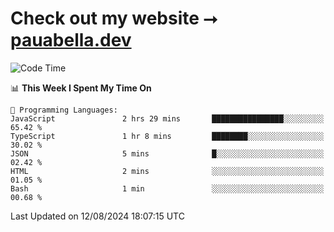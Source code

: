 # Check out my website ⭢ [pauabella.dev](https://pauabella.dev)

<!--START_SECTION:waka-->
![Code Time](http://img.shields.io/badge/Code%20Time-3%2C642%20hrs%2047%20mins-blue)

📊 **This Week I Spent My Time On** 

```text
💬 Programming Languages: 
JavaScript               2 hrs 29 mins       ████████████████░░░░░░░░░   65.42 % 
TypeScript               1 hr 8 mins         ████████░░░░░░░░░░░░░░░░░   30.02 % 
JSON                     5 mins              █░░░░░░░░░░░░░░░░░░░░░░░░   02.42 % 
HTML                     2 mins              ░░░░░░░░░░░░░░░░░░░░░░░░░   01.05 % 
Bash                     1 min               ░░░░░░░░░░░░░░░░░░░░░░░░░   00.68 % 
```


 Last Updated on 12/08/2024 18:07:15 UTC
<!--END_SECTION:waka-->
